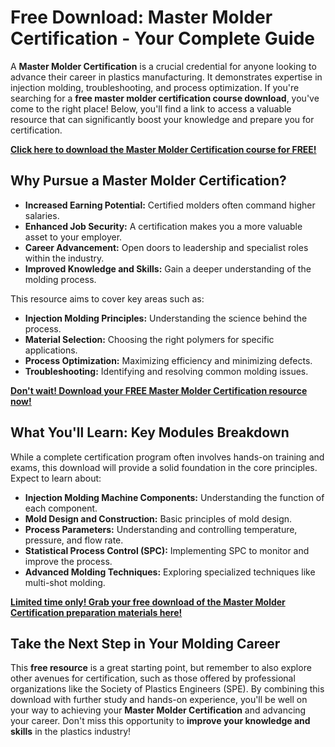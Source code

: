 # Free Download: Master Molder Certification - Your Complete Guide

A **Master Molder Certification** is a crucial credential for anyone looking to advance their career in plastics manufacturing. It demonstrates expertise in injection molding, troubleshooting, and process optimization. If you're searching for a **free master molder certification course download**, you've come to the right place! Below, you'll find a link to access a valuable resource that can significantly boost your knowledge and prepare you for certification.

[**Click here to download the Master Molder Certification course for FREE!**](https://udemywork.com/master-molder-certification)

## Why Pursue a Master Molder Certification?

*   **Increased Earning Potential:** Certified molders often command higher salaries.
*   **Enhanced Job Security:** A certification makes you a more valuable asset to your employer.
*   **Career Advancement:** Open doors to leadership and specialist roles within the industry.
*   **Improved Knowledge and Skills:** Gain a deeper understanding of the molding process.

This resource aims to cover key areas such as:

*   **Injection Molding Principles:** Understanding the science behind the process.
*   **Material Selection:** Choosing the right polymers for specific applications.
*   **Process Optimization:** Maximizing efficiency and minimizing defects.
*   **Troubleshooting:** Identifying and resolving common molding issues.

[**Don't wait! Download your FREE Master Molder Certification resource now!**](https://udemywork.com/master-molder-certification)

## What You'll Learn: Key Modules Breakdown

While a complete certification program often involves hands-on training and exams, this download will provide a solid foundation in the core principles. Expect to learn about:

*   **Injection Molding Machine Components:** Understanding the function of each component.
*   **Mold Design and Construction:** Basic principles of mold design.
*   **Process Parameters:** Understanding and controlling temperature, pressure, and flow rate.
*   **Statistical Process Control (SPC):** Implementing SPC to monitor and improve the process.
*   **Advanced Molding Techniques:** Exploring specialized techniques like multi-shot molding.

[**Limited time only! Grab your free download of the Master Molder Certification preparation materials here!**](https://udemywork.com/master-molder-certification)

## Take the Next Step in Your Molding Career

This **free resource** is a great starting point, but remember to also explore other avenues for certification, such as those offered by professional organizations like the Society of Plastics Engineers (SPE). By combining this download with further study and hands-on experience, you'll be well on your way to achieving your **Master Molder Certification** and advancing your career. Don't miss this opportunity to **improve your knowledge and skills** in the plastics industry!
